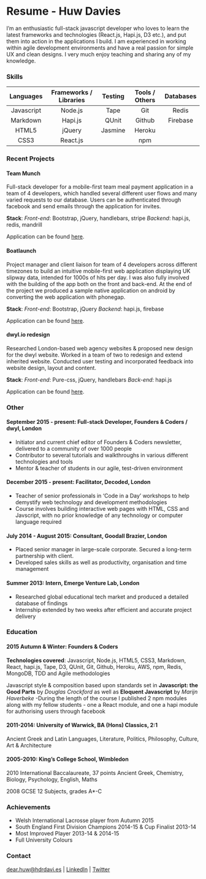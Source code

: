 # Resume - Huw Davies

I’m an enthusiastic full-stack javascript developer who loves to learn the latest frameworks and technologies (React.js, Hapi.js, D3 etc.), and put them into action in the applications I build. I am experienced in working within agile development environments and have a real passion for simple UX and clean designs. I very much enjoy teaching and sharing any of my knowledge.

### Skills

|Languages   |Frameworks / Libraries | Testing   | Tools / Others | Databases      |
|:---------:|:----------------------:|:---------:|:--------------:|:--------------:|
|Javascript |Node.js                 | Tape      | Git            | Redis          |
|Markdown   |Hapi.js                 | QUnit     | Github         | Firebase       |
|HTML5      | jQuery                 | Jasmine   | Heroku         |                |
|CSS3       | React.js               |           | npm            |                |

### Recent Projects

#### Team Munch

Full-stack developer for a mobile-first team meal payment application in a team of 4 developers, which handled several different user flows and many varied requests to our database. Users can be authenticated through facebook and send emails through the application for invites.  

**Stack**: *Front-end*: Bootstrap, jQuery, handlebars, stripe *Backend*: hapi.js, redis, mandrill

Application can be found [here](http://tmmvp.herokuapp.com/).

#### Boatlaunch

Project manager and client liaison for team of 4 developers across different timezones to build an intuitive mobile-first web application displaying UK slipway data, intended for 1000s of hits per day. I was also fully involved with the building of the app both on the front and back-end. At the end of the project we produced a sample native application on android by converting the web application with phonegap.  

**Stack**: *Front-end*: Bootstrap, jQuery *Backend*: hapi.js, firebase  

Application can be found [here](http://boatlaunch-app.herokuapp.com/).

#### dwyl.io redesign

Researched London-based web agency websites & proposed new design for the dwyl website. Worked in a team of two to redesign and extend inherited website. Conducted user testing and incorporated feedback into website design, layout and content.  

**Stack**: *Front-end*: Pure-css, jQuery, handlebars *Back-end*: hapi.js

Application can be found [here](https://dwylio-test.herokuapp.com).

### Other

#### September 2015 - present: Full-stack Developer, Founders & Coders / dwyl, London

* Initiator and current chief editor of Founders & Coders newsletter, delivered to a community of over 1000 people
* Contributor to several tutorials and walkthroughs in various different technologies and tools
* Mentor & teacher of students in our agile, test-driven environment

#### December 2015 - present: Facilitator, Decoded, London

* Teacher of senior professionals in ‘Code in a Day’ workshops to help demystify web technology and development methodologies
* Course involves building interactive web pages with HTML, CSS and Javscript, with no prior knowledge of any technology or computer language required

#### July 2014 - August 2015: Consultant, Goodall Brazier, London  

* Placed senior manager in large-scale corporate. Secured a long-term partnership with client.
* Developed sales skills as well as productivity, organisation and time management

#### Summer 2013: Intern, Emerge Venture Lab, London			  	 

* Researched global educational tech market and produced a detailed database of findings
* Internship extended by two weeks after efficient and accurate project delivery

### Education

#### 2015 Autumn & Winter: Founders & Coders

**Technologies covered**: Javascript, Node.js, HTML5, CSS3, Markdown, React, hapi.js, Tape, D3, QUnit, Git, Github, Heroku, AWS, npm, Redis, MongoDB, TDD and Agile methodologies

Javascript style & composition based upon standards set in **Javascript: the Good Parts** by *Douglas Crockford* as well as **Eloquent Javascript** by *Marijn Haverbeke*
-During the length of the course I published 2 npm modules along with my fellow students - one a React module, and one a hapi module for authorising users through facebook

#### 2011-2014: University of Warwick, BA (Hons) Classics, 2:1
Ancient Greek and Latin Languages, Literature, Politics, Philosophy, Culture, Art & Architecture

#### 2005-2010: King’s College School, Wimbledon							    

2010 International Baccalaureate, 37 points
Ancient Greek, Chemistry, Biology, Psychology, English, Maths

2008 GCSE 12 Subjects, grades A*-C

### Achievements

* Welsh International Lacrosse player from Autumn 2015
* South England First Division Champions 2014-15 & Cup Finalist 2013-14
* Most Improved Player 2013-14 & 2014-15
* Full University Colours

### Contact
dear.huw@hdrdavi.es | [LinkedIn](https://uk.linkedin.com/in/hdrdavies) | [Twitter](https://twitter.com/hdrdavies)
